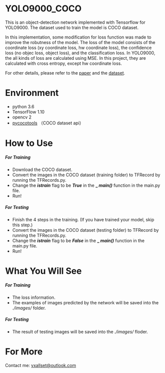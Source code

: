 # YOLO9000_COCO
This is an object-detection network implemented with Tensorflow for YOLO9000. The dataset used to train the model is COCO dataset. 

In this implementation, some modification for loss function was made to improve the robutness of the model.   The loss of the model consists of the coordinate loss (xy coordinate loss, hw coordinate loss), the confidence loss (no objec loss, object loss), and the classification loss. In YOLO9000, the all kinds of loss are calculated using MSE. In this project, they are calculated with cross entropy, except hw coordinate loss. 

For other details, please refer to the  [paper](https://pjreddie.com/darknet/yolo/) and the [dataset](http://cocodataset.org/).

# Environment
- python 3.6
- TensorFlow 1.10
- opencv 2
- [pycocotools](https://pypi.org/project/pycocotools/2.0.0/) （COCO dataset api）

# How to Use
##### For Training
- Download the COCO dataset.
- Convert the images in the COCO dataset (training folder) to TFRecord by running the TFRecords.py.
- Change the **_istrain_** flag to be **_True_** in the **_ _main()_** function in the main.py file.
- Run!
##### For Testing
- Finish the 4 steps in the training. (If you have trained your model, skip this step.)
- Convert the images in the COCO dataset (testing folder) to TFRecord by running the TFRecords.py.
- Change the **_istrain_** flag to be **_False_** in the **_ _main()_** function in the main.py file.
- Run!

# What You Will See
##### For Training
- The loss information.
- The examples of images predicted by the network will be saved into the _./images/_ folder.
##### For Testing
- The result of testing images will be saved into the _./images/_ floder.

# For More
Contact me: vxallset@outlook.com
